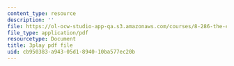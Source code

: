 ```yaml
---
content_type: resource
description: ''
file: https://ol-ocw-studio-app-qa.s3.amazonaws.com/courses/8-286-the-early-universe-fall-2013/cb950383a94305d1894010ba577ec20b_45RQrWHzovU.pdf
file_type: application/pdf
resourcetype: Document
title: 3play pdf file
uid: cb950383-a943-05d1-8940-10ba577ec20b
---
```

